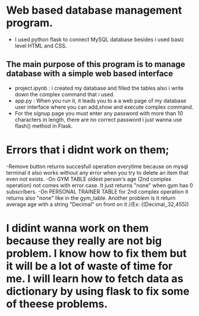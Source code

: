 # Web based database management program.
- I used python flask to connect MySQL database besides i used basic level HTML and CSS.

## The main purpose of this program is to manage database with a simple web based interface

- project.ipynb : i created my database and filled the tables also i write down the complex command that i used.
- app.py : When you run it, it leads you to a a web page of my database user interface where you can add,show and execute complex command.
- For the signup page you must enter any password with more than 10 characters in length, there are no correct password i just wanna use flash() method in Flask.

# Errors that i didnt work on them;
-Remove button returns succesfull operation everytime because on mysql terminal it also works without any error when you try to delete an item that even not exists.
-On GYM TABLE oldest person's age (2nd complex operation) not comes with error case. It just returns "none" when gym has 0 subscribers.
-On PERSONAL TRAINER TABLE for 2nd complex operation it returns also "none" like in the gym_table. Another problem is it return average age with a string "Decimal" on front on it //Ex: ((Decimal,,32,455))

# I didint wanna work on them because they really are not big problem. I know how to fix them but it will be a lot of waste of time for me. I will learn how to fetch data as dictionary by using flask to fix some of theese problems.
